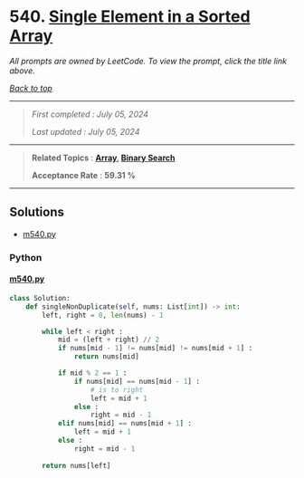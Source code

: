# 540. [Single Element in a Sorted Array](<https://leetcode.com/problems/single-element-in-a-sorted-array>)

*All prompts are owned by LeetCode. To view the prompt, click the title link above.*

*[Back to top](<../README.md>)*

------

> *First completed : July 05, 2024*
>
> *Last updated : July 05, 2024*

------

> **Related Topics** : **[Array](<by_topic/Array.md>), [Binary Search](<by_topic/Binary Search.md>)**
>
> **Acceptance Rate** : **59.31 %**

------

## Solutions

- [m540.py](<../my-submissions/m540.py>)
### Python
#### [m540.py](<../my-submissions/m540.py>)
```Python
class Solution:
    def singleNonDuplicate(self, nums: List[int]) -> int:
        left, right = 0, len(nums) - 1

        while left < right :
            mid = (left + right) // 2
            if nums[mid - 1] != nums[mid] != nums[mid + 1] :
                return nums[mid]

            if mid % 2 == 1 :
                if nums[mid] == nums[mid - 1] :
                    # is to right 
                    left = mid + 1
                else :
                    right = mid - 1
            elif nums[mid] == nums[mid + 1] :
                left = mid + 1
            else :
                right = mid - 1
        
        return nums[left]
```

